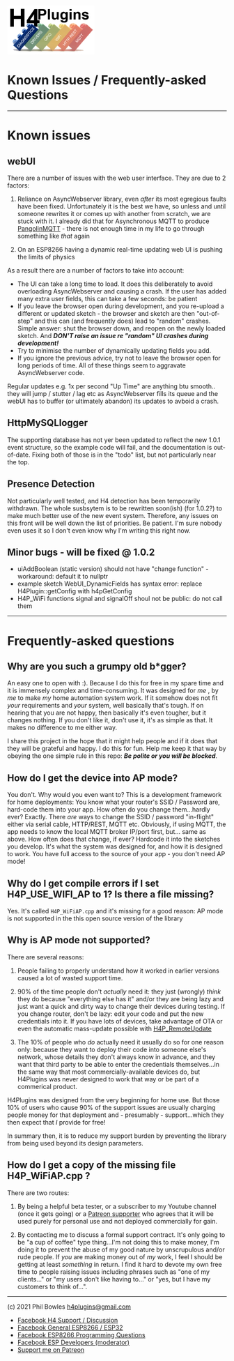 ![H4P Logo](/assets/DiagLogo.jpg)

# Known Issues / Frequently-asked Questions

---

# Known issues

## webUI

There are a number of issues with the web user interface. They are due to 2 factors:

1. Reliance on AsyncWebserver library, even *after* its most egregious faults have been fixed. Unfortunately it is the best we have, so unless and until someone rewrites it or comes up with another from scratch, we are stuck with it. I already did that for Asynchronous MQTT to produce [PangolinMQTT](http://github.com/philbowles/PangolinMQTT) - there is not enough time in my life to go through something like *that* again

2. On an ESP8266 having a dynamic real-time updating web UI is pushing the limits of physics

As a result there are a number of factors to take into account:

* The UI can take a long time to load. It does this deliberately to avoid overloading AsyncWebserver and causing a crash. If the user has added many extra user fields, this can take a few seconds: be patient
* If you leave the browser open during development, and you re-upload a different or updated sketch - the browser and sketch are then "out-of-step" and this can (and frequently does) lead to "random" crashes. Simple answer: shut the browser down, and reopen on the newly loaded sketch. And ***DON'T raise an issue re "random" UI crashes during development!***
* Try to minimise the number of dynamically updating fields you add.
* If you ignore the previous advice, try not to leave the browser open for long periods of time. All of these things seem to aggravate AsyncWebserver code.
  
Regular updates e.g. 1x per second "Up Time" are anything btu smooth.. they will jump / stutter / lag etc as AsyncWebserver fills its queue and the webUI has to buffer (or ultimately abandon) its updates to avboid a crash.
## HttpMySQLlogger

The supporting database has not yer been updated to reflect the new 1.0.1 event structure, so the example code will fail, and the documentation is out-of-date. Fixing both of those is in the "todo" list, but not particularly near the top.

## Presence Detection

Not particularly well tested, and H4 detection has been temporarily withdrawn. The whole susbsytem is to be rewritten soon(ish) (for 1.0.2?) to make much better use of the new event system. Therefore, any issues on this front will be well down the list of priorities. Be patient. I'm sure nobody even uses it so I don't even know why I'm writing this right now.

## Minor bugs - will be fixed @ 1.0.2

* uiAddBoolean (static version) should not have "change function" -  workaround: default it to nullptr
* example sketch WebUI_DynamicFields has syntax error: replace H4Plugin::getConfig with h4pGetConfig
* H4P_WiFi functions signal and signalOff shoul not be public: do not call them

---

# Frequently-asked questions

## Why are you such a grumpy old b*gger?

An easy one to open with :). Because I do this for free in my spare time and it is immensely complex and time-consuming. It was designed for *me* , by *me* to make *my* home automation system work. If it somehow does not fit *your* requirements and *your* system, well basically that's tough. If on hearing that you are not happy, then basically it's even tougher, but it changes nothing. If you don't like it, don't use it, it's as simple as that. It makes no difference to me either way.

I share this project in the hope that it might help people and if it does that they will be grateful and happy. I do this for fun. Help me keep it that way by obeying the one simple rule in this repo: ***Be polite or you will be blocked***.

## How do I get the device into AP mode?

You don't. Why would you even want to? This is a development framework for home deployments: You know what your router's SSID / Password are, hard-code them into your app. How often do you change them...hardly ever? Exactly. There *are* ways to change the SSID / password "in-flight" either via serial cable, HTTP/REST, MQTT etc. Obviously, if using MQTT, the app needs to know the local MQTT broker IP/port first, but... same as above. How often does that change, if ever? Hardcode it into the sketches you develop. It's what the system was designed for, and how it is designed to work. You have full access to the source of your app - you don't need AP mode!

## Why do I get compile errors if I set H4P_USE_WIFI_AP to 1? Is there a file missing?

Yes. It's called `H4P_WiFiAP.cpp` and it's missing for a good reason: AP mode is not supported in the this open source version of the library

## Why is AP mode not supported?

There are several reasons:

1. People failing to properly understand how it worked in earlier versions caused a lot of wasted support time.

2. 90% of the time people don't *actually* need it: they just (wrongly) *think* they do because "everything else has it" and/or they are being lazy and just want a quick and dirty way to change their devices during testing. If you change router, don't be lazy: edit your code and put the new credentials into it. If you have lots of devices, take advantage of OTA or even the automatic mass-update possible with [H4P_RemoteUpdate](rupd.md)

3. The 10% of people who *do* actually need it usually do so for one reason only: because they want to deploy their code into someone else's network, whose details they don't always know in advance, and they want that third party to be able to enter the credentials themselves...in the same way that most commercially-available devices do, but H4Plugins was never designed to work that way or be part of a commerical product.

H4Plugins was designed from the very beginning for home use. But those 10% of users who cause 90% of the support issues are usually charging people money for that deployment and - presumably - support...which they then expect that *I* provide for free!

In summary then, it is to reduce my support burden by preventing the library from being used beyond its design parameters.

## How do I get a copy of the missing file H4P_WiFiAP.cpp ?

There are two routes:

1. By being a helpful beta tester, or a subscriber to my Youtube channel (once it gets going) or a [Patreon supporter](https://patreon.com/esparto) who agrees that it will be used purely for personal use and not deployed commercially for gain.

2. By contacting me to discuss a formal support contract. It's only going to be "a cup of coffee" type thing...I'm not doing this to make money, I'm doing it to prevent the abuse of my good nature by unscrupulous and/or rude people. If *you* are making money out of *my* work, I feel I should be getting at least *something* in return. I find it hard to devote my own free time to people raising issues including phrases such as "one of my clients..." or "my users don't like having to..." or "yes, but I have my customers to think of...".

---

(c) 2021 Phil Bowles h4plugins@gmail.com

* [Facebook H4  Support / Discussion](https://www.facebook.com/groups/444344099599131/)
* [Facebook General ESP8266 / ESP32](https://www.facebook.com/groups/2125820374390340/)
* [Facebook ESP8266 Programming Questions](https://www.facebook.com/groups/esp8266questions/)
* [Facebook ESP Developers (moderator)](https://www.facebook.com/groups/ESP8266/)
* [Support me on Patreon](https://patreon.com/esparto)